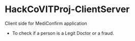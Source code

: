 # HackCoVITProj-ClientServer

Client side for MediConfirm application 
- To check if a person is a Legit Doctor or a fraud.
